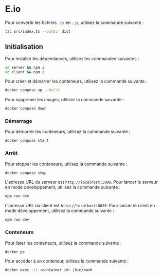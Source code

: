 # E.io

Pour convertir les fichiers `.ts` en `.js`, utilisez la commande suivante :

```bash
tsc src/index.ts --outDir dist
```

## Initialisation

Pour installer les dépendances, utilisez les commandes suivantes :

```bash
cd server && npm i
cd client && npm i
```

Pour créer et démarrer les conteneurs, utilisez la commande suivante :

```bash
docker compose up --build
```

Pour supprimer les images, utilisez la commande suivante :

```bash
docker compose down
```

### Démarrage

Pour démarrer les conteneurs, utilisez la commande suivante :

```bash
docker compose start
```

### Arrêt

Pour stopper les conteneurs, utilisez la commande suivante :

```bash
docker compose stop
```

L'adresse URL du serveur est `http://localhost:3000`. Pour lancer le serveur en mode développement, utilisez la commande suivante :

```bash
npm run dev
```

L'adresse URL du client est `http://localhost:8080`. Pour lancer le client en mode développement, utilisez la commande suivante :

```bash
npm run dev
```

### Conteneurs

Pour lister les conteneurs, utilisez la commande suivante :

```bash
docker ps
```

Pour accéder à un conteneur, utilisez la commande suivante :

```bash
docker exec -it <container_id> /bin/bash
```
